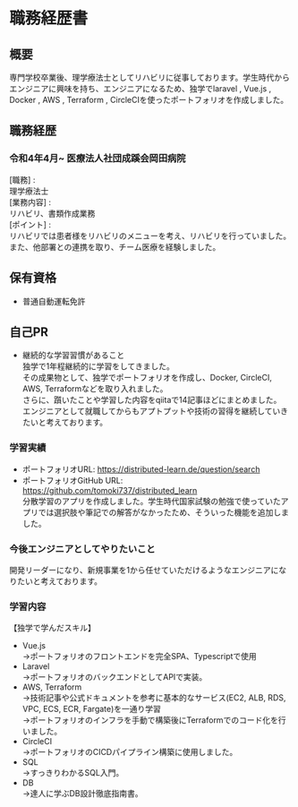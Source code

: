 # 職務経歴書
## 概要
専門学校卒業後、理学療法士としてリハビリに従事しております。学生時代からエンジニアに興味を持ち、エンジニアになるため、独学でlaravel , Vue.js , Docker , AWS , Terraform , CircleCIを使ったポートフォリオを作成しました。
## 職務経歴
### 令和4年4月~ 医療法人社団成蹊会岡田病院 
[職務] :  
理学療法士  
[業務内容] :   
リハビリ、書類作成業務  
[ポイント] :   
リハビリでは患者様をリハビリのメニューを考え、リハビリを行っていました。また、他部署との連携を取り、チーム医療を経験しました。

## 保有資格
- 普通自動運転免許

## 自己PR
- 継続的な学習習慣があること  
独学で1年程継続的に学習をしてきました。  
その成果物として、独学でポートフォリオを作成し、Docker, CircleCI, AWS, Terraformなどを取り入れました。  
さらに、躓いたことや学習した内容をqiitaで14記事ほどにまとめました。  
エンジニアとして就職してからもアプトプットや技術の習得を継続していきたいと考えております。

### 学習実績
- ポートフォリオURL: https://distributed-learn.de/question/search
- ポートフォリオGitHub URL: https://github.com/tomoki737/distributed_learn  
分散学習のアプリを作成しました。学生時代国家試験の勉強で使っていたアプリでは選択肢や筆記での解答がなかったため、そういった機能を追加しました。

### 今後エンジニアとしてやりたいこと
開発リーダーになり、新規事業を1から任せていただけるようなエンジニアになりたいと考えております。

### 学習内容
【独学で学んだスキル】
- Vue.js  
→ポートフォリオのフロントエンドを完全SPA、Typescriptで使用
- Laravel  
→ポートフォリオのバックエンドとしてAPIで実装。
- AWS, Terraform  
→技術記事や公式ドキュメントを参考に基本的なサービス(EC2, ALB, RDS, VPC, ECS, ECR, Fargate)を一通り学習  
→ポートフォリオのインフラを手動で構築後にTerraformでのコード化を行いました。
- CircleCI  
→ポートフォリオのCICDパイプライン構築に使用しました。
- SQL  
→すっきりわかるSQL入門。
- DB  
→達人に学ぶDB設計徹底指南書。



